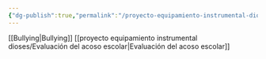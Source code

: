 ```yaml
---
{"dg-publish":true,"permalink":"/proyecto-equipamiento-instrumental-dioses/violencia-acoso-escolar/","dgPassFrontmatter":true}
---
```


[[Bullying\|Bullying]]
[[proyecto equipamiento instrumental dioses/Evaluación del acoso escolar\|Evaluación del acoso escolar]]
